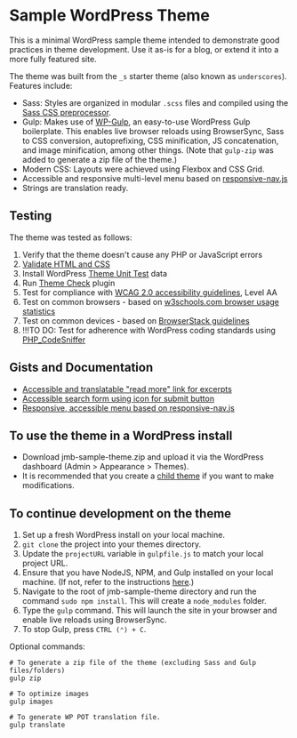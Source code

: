 
Sample WordPress Theme
===

This is a minimal WordPress sample theme intended to demonstrate good practices in theme development. Use it as-is for a blog, or extend it into a more fully featured site.

The theme was built from the `_s` starter theme (also known as `underscores`). Features include:

* Sass: Styles are organized in modular `.scss` files and compiled using the [Sass CSS preprocessor](https://sass-lang.com/).
* Gulp: Makes use of [WP-Gulp](https://github.com/ahmadawais/WPGulp), an easy-to-use WordPress Gulp boilerplate. This enables live browser reloads using BrowserSync, Sass to CSS conversion, autoprefixing, CSS minification, JS concatenation, and image minification, among other things.
(Note that `gulp-zip` was added to generate a zip file of the theme.)
* Modern CSS: Layouts were achieved using Flexbox and CSS Grid.
* Accessible and responsive multi-level menu based on [responsive-nav.js](https://github.com/viljamis/responsive-nav.js)
* Strings are translation ready.

Testing
---------------

The theme was tested as follows:

1. Verify that the theme doesn't cause any PHP or JavaScript errors
2. [Validate HTML and CSS](https://codex.wordpress.org/Validating_a_Website)
3. Install WordPress [Theme Unit Test](https://codex.wordpress.org/Theme_Unit_Test) data
4. Run [Theme Check](https://wordpress.org/plugins/theme-check/) plugin
4. Test for compliance with [WCAG 2.0 accessibility guidelines](https://www.w3.org/WAI/intro/wcag), Level AA
5. Test on common browsers - based on [w3schools.com browser usage statistics](https://www.w3schools.com/browsers/default.asp) 
6. Test on common devices - based on [BrowserStack guidelines](https://www.browserstack.com/test-on-the-right-mobile-devices)
7. !!!TO DO: Test for adherence with WordPress coding standards using [PHP_CodeSniffer](https://github.com/WordPress-Coding-Standards/WordPress-Coding-Standards)

Gists and Documentation
---------------

* [Accessible and translatable "read more" link for excerpts](https://gist.github.com/48d41daa1ec6ffe3bc6276d8506ab3bc)
* [Accessible search form using icon for submit button](https://gist.github.com/d5f15744341b8b6dbc37212cc3460df0)
* [Responsive, accessible menu based on responsive-nav.js](https://gist.github.com/d08164cbf17671732782fd4e807599a3)

To use the theme in a WordPress install
---------------

* Download jmb-sample-theme.zip and upload it via the WordPress dashboard (Admin > Appearance > Themes).
* It is recommended that you create a [child theme](https://codex.wordpress.org/Child_Themes) if you want to make modifications.

To continue development on the theme
---------------

1. Set up a fresh WordPress install on your local machine.
2. `git clone` the project into your themes directory.
3. Update the `projectURL` variable in `gulpfile.js` to match your local project URL.
4. Ensure that you have NodeJS, NPM, and Gulp installed on your local machine. (If not, refer to the instructions [here](https://github.com/ahmadawais/WPGulp).)
5. Navigate to the root of jmb-sample-theme directory and run the command `sudo npm install`. This will create a `node_modules` folder.
6. Type the `gulp` command. This will launch the site in your browser and enable live reloads using BrowserSync.
7. To stop Gulp, press `CTRL (⌃) + C`.

Optional commands:
```
# To generate a zip file of the theme (excluding Sass and Gulp files/folders)
gulp zip
```
```
# To optimize images
gulp images
```
```
# To generate WP POT translation file.
gulp translate
```
